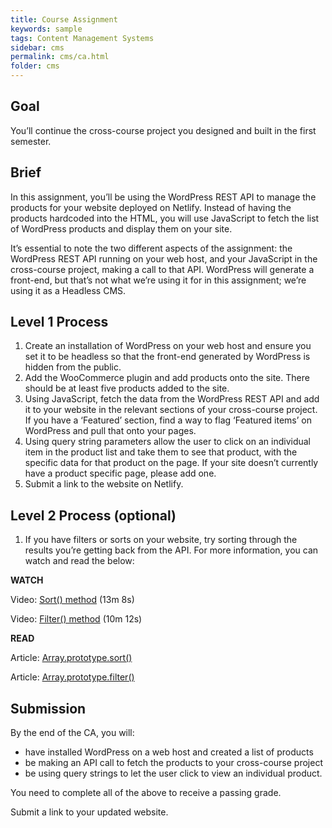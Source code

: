 ```yaml
---
title: Course Assignment
keywords: sample
tags: Content Management Systems
sidebar: cms
permalink: cms/ca.html
folder: cms
---
```

## Goal

You’ll continue the cross-course project you designed and built in the first semester. 

## Brief

In this assignment, you’ll be using the WordPress REST API to manage the products for your website deployed on Netlify. Instead of having the products hardcoded into the HTML, you will use JavaScript to fetch the list of WordPress products and display them on your site.

It’s essential to note the two different aspects of the assignment: the WordPress REST API running on your web host, and your JavaScript in the cross-course project, making a call to that API. WordPress will generate a front-end, but that’s not what we’re using it for in this assignment; we’re using it as a Headless CMS.

## Level 1 Process

1.	Create an installation of WordPress on your web host and ensure you set it to be headless so that the front-end generated by WordPress is hidden from the public.
2.	Add the WooCommerce plugin and add products onto the site. There should be at least five products added to the site.
3.	Using JavaScript, fetch the data from the WordPress REST API and add it to your website in the relevant sections of your cross-course project. If you have a ‘Featured’ section, find a way to flag ‘Featured items’ on WordPress and pull that onto your pages.
4.	Using query string parameters allow the user to click on an individual item in the product list and take them to see that product, with the specific data for that product on the page. If your site doesn’t currently have a product specific page, please add one.
5.	Submit a link to the website on Netlify.

## Level 2 Process (optional)

1.	If you have filters or sorts on your website, try sorting through the results you’re getting back from the API. For more information, you can watch and read the below:

**WATCH**

Video: [Sort() method](https://scrimba.com/scrim/c8Mm7MsE) (13m 8s) 

Video: [Filter() method](https://scrimba.com/scrim/cdqdnQUr) (10m 12s)

**READ**

Article: [Array.prototype.sort()](https://developer.mozilla.org/en-US/docs/Web/JavaScript/Reference/Global_Objects/Array/sort)

Article: [Array.prototype.filter()](https://developer.mozilla.org/en-US/docs/Web/JavaScript/Reference/Global_Objects/Array/filter)

## Submission 

By the end of the CA, you will:

- have installed WordPress on a web host and created a list of products 
- be making an API call to fetch the products to your cross-course project
- be using query strings to let the user click to view an individual product. 

You need to complete all of the above to receive a passing grade. 

Submit a link to your updated website. 